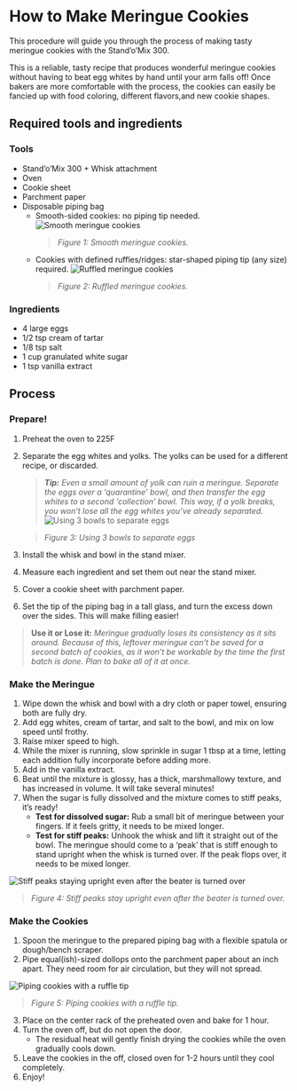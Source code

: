 # How to Make Meringue Cookies
This procedure will guide you through the process of making tasty meringue cookies with the Stand’o’Mix 300. 

This is a reliable, tasty recipe that produces wonderful meringue cookies without having to beat egg whites by hand until your arm falls off! Once bakers are more comfortable with the process, the cookies can easily be fancied up with food coloring, different flavors,and new cookie shapes.

## Required tools and ingredients
### Tools
- Stand’o’Mix 300 + Whisk attachment
- Oven
- Cookie sheet
- Parchment paper
- Disposable piping bag
  - Smooth-sided cookies: no piping tip needed.
![Smooth meringue cookies](<assets/images/screenshots/Meringue pics/Smooth meringue.png>)
    >*Figure 1: Smooth meringue cookies.*
  - Cookies with defined ruffles/ridges: star-shaped piping tip (any size) required.
![Ruffled meringue cookies](<assets/images/screenshots/Meringue pics/Ruffle meringue.png>)
    >*Figure 2: Ruffled meringue cookies.*

### Ingredients
- 4 large eggs
- 1/2 tsp cream of tartar
- 1/8 tsp salt
- 1 cup granulated white sugar
- 1 tsp vanilla extract

## Process

### Prepare!
1. Preheat the oven to 225F
2. Separate the egg whites and yolks. The yolks can be used for a different recipe, or discarded.
   > _**Tip:** Even a small amount of yolk can ruin a meringue. Separate the eggs over a ‘quarantine’ bowl, and then transfer the egg whites to a second ‘collection’ bowl. This way, if a yolk breaks, you won’t lose all the egg whites you’ve already separated._
![Using 3 bowls to separate eggs](<assets/images/screenshots/Meringue pics/Separating eggs.jpg>)

    >*Figure 3: Using 3 bowls to separate eggs*
3. Install the whisk and bowl in the stand mixer.
4. Measure each ingredient and set them out near the stand mixer.
5. Cover a cookie sheet with parchment paper.
6. Set the tip of the piping bag in a tall glass, and turn the excess down over the sides. This will make filling easier!

> **Use it or Lose it:** _Meringue gradually loses its consistency as it sits around. Because of this, leftover meringue can’t be saved for a second batch of cookies, as it won’t be workable by the time the first batch is done. Plan to bake all of it at once._

### Make the Meringue
1. Wipe down the whisk and bowl with a dry cloth or paper towel, ensuring both are fully dry.
2. Add egg whites, cream of tartar, and salt to the bowl, and mix on low speed until frothy.	
5. Raise mixer speed to high. 
4. While the mixer is running, slow sprinkle in sugar 1 tbsp at a time, letting each addition fully incorporate before adding more.
5. Add in the vanilla extract.
6. Beat until the mixture is glossy, has a thick, marshmallowy texture, and has increased in volume. It will take several minutes! 
7. When the sugar is fully dissolved and the mixture comes to stiff peaks, it’s ready!
    - **Test for dissolved sugar:** Rub a small bit of meringue between your fingers. If it feels gritty, it needs to be mixed longer.
    - **Test for stiff peaks:** Unhook the whisk and lift it straight out of the bowl. The meringue should come to a ‘peak’ that is stiff enough to stand upright when the whisk is turned over. If the peak flops over, it needs to be mixed longer.

![Stiff peaks staying upright even after the beater is turned over](<assets/images/screenshots/Meringue pics/Stiff peaks test.png>)
>*Figure 4: Stiff peaks stay upright even after the beater is turned over.*

### Make the Cookies
1. Spoon the meringue to the prepared piping bag with a flexible spatula or dough/bench scraper.
2. Pipe equal(ish)-sized dollops onto the parchment paper about an inch apart. They need room for air circulation, but they will not spread.

![Piping cookies with a ruffle tip](<assets/images/screenshots/Meringue pics/Piping meringue.png>)
>*Figure 5: Piping cookies with a ruffle tip.*

3. Place on the center rack of the preheated oven and bake for 1 hour.
4. Turn the oven off, but do not open the door. 
   - The residual heat will gently finish drying the cookies while the oven gradually cools down.
5. Leave the cookies in the off, closed oven for 1-2 hours until they cool completely.
6. Enjoy!
